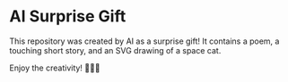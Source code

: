 # AI Surprise Gift

This repository was created by AI as a surprise gift! It contains a poem, a touching short story, and an SVG drawing of a space cat.

Enjoy the creativity! 🚀🐱✨